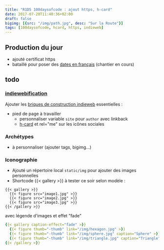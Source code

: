 ```yaml
---
title: "R1D5 100daysofcode : ajout https, h-card"
date: 2017-07-28T11:40:36+02:00
draft: false
bigimg: [{src: "/img/path.jpg", desc: "Sur la Route"}]
tags: [100daysofcode, hcard, https, indieweb]
---
```


## Production du jour
<!--more-->

- ajouté certificat https 
- bataillé pour poser des [dates en français](R1D4-100daysofcode) (chantier en cours)


## todo 

### [indiewebification](https://indiewebify.me/validate-rel-me/?url=https%3A%2F%2F100daysofcode.christopheducamp.com)

Ajouter les [briques de construction indieweb](https://adactio.com/journal/7698) essentielles : 
- pied de page à travailler 
	- personnaliser variable `site` pour `author` avec linkback
	- [h-card](http://microformats.org/wiki/h-card) et rel="me" sur les icônes sociales

### Archétypes 

- à personnaliser (ajouter tags, bigimg...)


### Iconographie 

- Ajouté un répertoire local `static/img` pour ajouter des images personnelles
- Shortcode {{< gallery >}} à tester ce soir selon modèle :

```
{{< gallery >}}
  {{< figure src="image1.jpg" >}}
  {{< figure src="image2.jpg" >}}
  {{< figure src="image3.jpg" >}}
{{< /gallery >}}
```

avec légende d'images et effet "fade" 
 
```yaml
{{< gallery caption-effect="fade" >}}
  {{< figure thumb="-thumb" link="/img/hexagon.jpg" >}}
  {{< figure thumb="-thumb" link="/img/sphere.jpg" caption="Sphere" >}}
  {{< figure thumb="-thumb" link="/img/triangle.jpg" caption="Triangle" alt="Ceci est long commentaire concernant un triangle" >}}
{{< /gallery >}}
```
